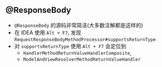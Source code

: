 

## @ResponseBody

- `@ResponseBody` 的源码非常简洁(大多数注解都是这样的)
- 在 IDEA 使用 `Alt + F7`, 发现 `RequestResponseBodyMethodProcessor#supportsReturnType`
- 对 `supportsReturnType` 使用 `Alt + F7` 会定位到
    - `HandlerMethodReturnValueHandlerComposite`,
    - `ModelAndViewResolverMethodReturnValueHandler`






